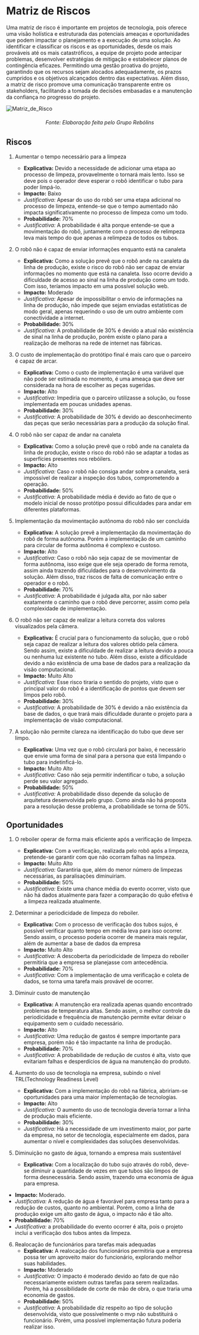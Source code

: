# Matriz de Riscos

Uma matriz de risco é importante em projetos de tecnologia, pois oferece uma visão holística e estruturada das potenciais ameaças e oportunidades que podem impactar o planejamento e a execução de uma solução. Ao identificar e classificar os riscos e as oportunidades, desde os mais prováveis até os mais catastróficos, a equipe de projeto pode antecipar problemas, desenvolver estratégias de mitigação e estabelecer planos de contingência eficazes. Permitindo uma gestão proativa do projeto, garantindo que os recursos sejam alocados adequadamente, os prazos cumpridos e os objetivos alcançados dentro das expectativas. Além disso, a matriz de risco promove uma comunicação transparente entre os stakeholders, facilitando a tomada de decisões embasadas e a manutenção da confiança no progresso do projeto.

![Matriz_de_Risco](/img/matriz_de_risco.png)
<h6 align="center"> Fonte: Elaboração feita pelo Grupo Rebólins </h6>

## Riscos

1. Aumentar o tempo necessário para a limpeza
   - **Explicativa:** Devido a necessidade de adicionar uma etapa ao processo de limpeza, provavelmente o tornará mais lento. Isso se deve pois o operador deve esperar o robô identificar o tubo para poder limpá-lo. 
   - **Impacto:** Baixo
   - *Justificativa:* Apesar do uso do robô ser uma etapa adicional no processo de limpeza, entende-se que o tempo aumentado não impacta significativamente no processo de limpeza como um todo.
   - **Probabilidade:** 70%
   - *Justificativa:* A probabilidade é alta porque entende-se que a movimentação do robô, juntamente com o processo de relimpeza leva mais tempo do que apenas a relimpeza de todos os tubos.

2. O robô não é capaz de enviar informações enquanto está na canaleta
   - **Explicativa:** Como a solução prevê que o robô ande na canaleta da linha de produção, existe o risco do robô não ser capaz de enviar informações no momento que está na canaleta. Isso ocorre devido a dificuldade de acesso ao sinal na linha de produção como um todo. Com isso, teríamos impacto em uma possível solução web.
   - **Impacto:** Moderado
   - *Justificativa:* Apesar de impossibilitar o envio de informações na linha de produção, não impede que sejam enviadas estatísticas de modo geral, apenas requerindo o uso de um outro ambiente com conectividade a internet.
   - **Probabilidade:** 30%
   - *Justificativa:* A probabilidade de 30% é devido a atual não existência de sinal na linha de produção, porém existe o plano para a realização de melhoras na rede de internet nas fábricas.

3. O custo de implementação do protótipo final é mais caro que o parceiro é capaz de arcar.
   - **Explicativa:** Como o custo de implementação é uma variável que não pode ser estimada no momento, é uma ameaça que deve ser considerada na hora de escolher as peças sugeridas.
   - **Impacto:** Alto
   - *Justificativa:* Impediria que o parceiro utilizasse a solução, ou fosse implementada em poucas unidades apenas.
   - **Probabilidade:** 30%
   - *Justificativa:* A probabilidade de 30% é devido ao desconhecimento das peças que serão necessárias para a produção da solução final. 

4. O robô não ser capaz de andar na canaleta
   - **Explicativa:** Como a solução prevê que o robô ande na canaleta da linha de produção, existe o risco do robô não se adaptar a todas as superfícies presentes nos rebóilers.
   - **Impacto:** Alto
   - *Justificativa:* Caso o robô não consiga andar sobre a canaleta, será impossível de realizar a inspeção dos tubos, comprometendo a operação.
   - **Probabilidade:** 50%
   - *Justificativa:* A probabilidade média é devido ao fato de que o modelo inicial de nosso protótipo possui dificuldades para andar em diferentes plataformas.

5. Implementação da movimentação autônoma do robô não ser concluída
   - **Explicativa:** A solução prevê a implementação da movimentação do robô de forma autônoma. Porém a implementação de um caminho para circular de forma autônoma é complexo e custoso.
   - **Impacto:**  Alto
   - *Justificativa:* Caso o robô não seja capaz de se movimentar de forma autônoma, isso exige que ele seja operado de forma remota, assim ainda trazendo dificuldades para o desenvolvimento da solução. Além disso, traz riscos de falta de comunicação entre o operador e o robô.
   - **Probabilidade:** 70%
   - *Justificativa:* A probabilidade é julgada alta, por não saber exatamente o caminho que o robô deve percorrer, assim como pela complexidade de implementação.


6. O robô não ser capaz de realizar a leitura correta dos valores visualizados pela câmera.
   - **Explicativa:** É crucial para o funcionamento da solução, que o robô seja capaz de realizar a leitura dos valores obtido pela câmera. Sendo assim, existe a dificuldade de realizar a leitura devido a pouca ou nenhuma luz existente no tubo. Além disso, existe a dificuldade devido a não existência de uma base de dados para a realização da visão computacional.
   - **Impacto:** Muito Alto
   - *Justificativa:* Esse risco tiraria o sentido do projeto, visto que o principal valor do robô é a identificação de pontos que devem ser limpos pelo robô.
   - **Probabilidade:** 30%
   - *Justificativa:* A probabilidade de 30% é devido a não existência da base de dados, o que trará mais dificuldade durante o projeto para a implementação de visão computacional.

7. A solução não permite clareza na identificação do tubo que deve ser limpo.
   - **Explicativa:** Uma vez que o robô circulará por baixo, é necessário que envie uma forma de sinal para a persona que está limpando o tubo para indetinficá-lo. 
   - **Impacto:** Muito Alto
   - *Justificativa:* Caso não seja permitir indentificar o tubo, a solução perde seu valor agregado.
   - **Probabilidade:** 50%
   - *Justificativa:* A probabilidade disso depende da solução de arquitetura desenvolvida pelo grupo. Como ainda não há proposta para a resolução desse problema, a probabilidade se torna de 50%.

## Oportunidades 

1. O reboiler operar de forma mais eficiente após a verificação de limpeza.
   - **Explicativa:** Com a verificação, realizada pelo robô após a limpeza, pretende-se garantir com que não ocorram falhas na limpeza. 
   - **Impacto:** Muito Alto 
   - *Justificativa:* Garantiria que, além do menor número de limpezas necessárias, as paralisações diminuiriam.
   - **Probabilidade:** 50%
   - *Justificativa:* Existe uma chance média do evento ocorrer, visto que não há dados atualmente para fazer a comparação do quão efetiva é a limpeza realizada atualmente.

2. Determinar a periodicidade de limpeza do reboiler.
   - **Explicativa:** Com o processo de verificação dos tubos sujos, é possível verificar quanto tempo em média leva para isso ocorrer. Sendo assim, o processo poderia ocorrer de maneira mais regular, além de aumentar a base de dados da empresa
   - **Impacto:** Muito Alto
   - *Justificativa:* A descoberta da periodicidade de limpeza do reboiler permitiria que a empresa se planejasse com antecedência.
   - **Probabilidade:** 70%
   - *Justificativa:* Com a implementação de uma verificação e coleta de dados, se torna uma tarefa mais provável de ocorrer.

3. Diminuir custo de manutenção
   - **Explicativa:** A manutenção era realizada apenas quando encontrado problemas de temperatura altas. Sendo assim, o melhor controle da periodicidade e frequência de manutenção permite evitar deixar o equipamento sem o cuidado necessário. 
   - **Impacto:** Alto
   - *Justificativa:* Uma redução de gastos é sempre importante para empresa, porém não é tão impactante na linha de produção.
   - **Probabilidade:** 70%
   - *Justificativa:* A probabilidade de redução de custos é alta, visto que evitariam falhas e desperdícios de água na manutenção do produto.
  
4. Aumento do uso de tecnologia na empresa, subindo o nível TRL(Technology Readiness Level)
   - **Explicativa:** Com a implementação do robô na fábrica, abririam-se oportunidades para uma maior implementação de tecnologias.
   - **Impacto:** Alto
   - *Justificativa:* O aumento do uso de tecnologia deveria tornar a linha de produção mais eficiente. 
   - **Probabilidade:** 30%
   - *Justificativa:* Há a necessidade de um investimento maior, por parte da empresa, no setor de tecnologia, especialmente em dados, para aumentar o nível e complexidades das soluções desenvolvidas.
  
5. Diminuição no gasto de água, tornando a empresa mais sustentável
   - **Explicativa:** Com a localização do tubo sujo através do robô, deve-se diminuir a quantidade de vezes em que tubos são limpos de forma desnecessária. Sendo assim, trazendo uma economia de água para empresa.
  - **Impacto:** Moderado.
  - *Justificativa:* A redução de água é favorável para empresa tanto para a redução de custos, quanto no  ambiental. Porém, como a linha de produção exige um alto gasto de água, o impacto não é tão alto.
  - **Probabilidade:** 70%
  - *Justificativa:* a probabilidade do evento ocorrer é alta, pois o projeto inclui a verificação dos tubos antes da limpeza.
 
6. Realocação de funcionários para tarefas mais adequadas
   - **Explicativa:** A realocação dos funcionários permitiria que a empresa possa ter um aproveito maior do funcionário, explorando melhor suas habilidades.
   - **Impacto:** Moderado
   - *Justificativa:* O impacto é moderado devido ao fato de que não necessariamente existem outras tarefas para serem realizadas. Porém, há a possibilidade de corte de mão de obra, o que traria uma economia de gastos.
   - **Probabilidade:** 50%
   - *Justificativa:* A probabilidade diz respeito ao tipo de solução desenvolvida, visto que possivelmente o mvp não substituirá o funcionário. Porém, uma possível implementação futura poderia realizar isso.